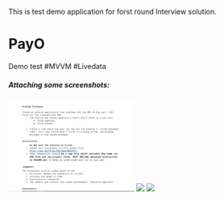 This is test demo application for forst round Interview solution.
# PayO
Demo test
#MVVM
#Livedata

##### <b> Attaching some screenshots: </b> 

<img src = "screenshots/screen0.png" width = "250" />  <img src = "screenshots/screen1.png" width = "250" /> <img src = "screenshots/screen2.png" width = "250" />

